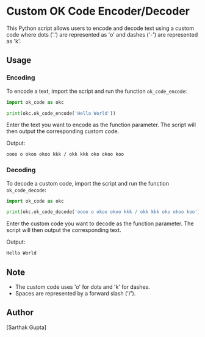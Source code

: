 # Custom OK Code Encoder/Decoder

This Python script allows users to encode and decode text using a custom code where dots ('.') are represented as 'o' and dashes ('-') are represented as 'k'.

## Usage

### Encoding

To encode a text, import the script and run the function `ok_code_encode`:

```python
import ok_code as okc

print(okc.ok_code_encode('Hello World'))
```
Enter the text you want to encode as the function parameter. The script will then output the corresponding custom code.

Output:
```bash
oooo o okoo okoo kkk / okk kkk oko okoo koo
```


### Decoding

To decode a custom code, import the script and run the function `ok_code_decode`:

```python
import ok_code as okc

print(okc.ok_code_decode('oooo o okoo okoo kkk / okk kkk oko okoo koo'))
```
Enter the custom code you want to decode as the function parameter. The script will then output the corresponding text.

Output:
```bash
Hello World
```

Note
----

*   The custom code uses 'o' for dots and 'k' for dashes.
*   Spaces are represented by a forward slash ('/').

Author
------

\[Sarthak Gupta\]
